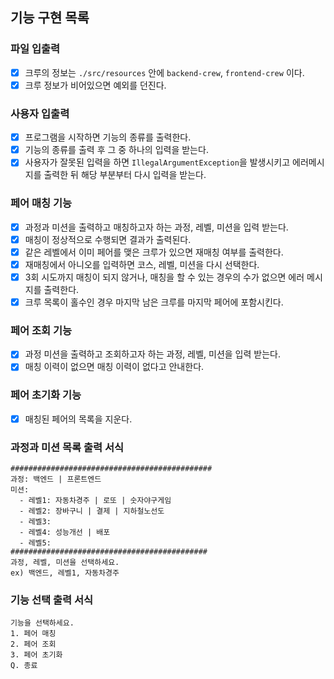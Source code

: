 ## 기능 구현 목록

### 파일 입출력
- [x] 크루의 정보는 `./src/resources` 안에 `backend-crew`, `frontend-crew` 이다.
- [x] 크루 정보가 비어있으면 예외를 던진다.

### 사용자 입출력
- [x] 프로그램을 시작하면 기능의 종류를 출력한다.
- [x] 기능의 종류를 출력 후 그 중 하나의 입력을 받는다.
- [x] 사용자가 잘못된 입력을 하면 `IllegalArgumentException`을 발생시키고 에러메시지를 출력한 뒤 해당 부분부터 다시 입력을 받는다.

### 페어 매칭 기능
- [x] 과정과 미션을 출력하고 매칭하고자 하는 과정, 레벨, 미션을 입력 받는다.
- [x] 매칭이 정상적으로 수행되면 결과가 출력된다.
- [x] 같은 레벨에서 이미 페어를 맺은 크루가 있으면 재매칭 여부를 출력한다.
- [x] 재매칭에서 아니오를 입력하면 코스, 레벨, 미션을 다시 선택한다.
- [x] 3회 시도까지 매칭이 되지 않거나, 매칭을 할 수 있는 경우의 수가 없으면 에러 메시지를 출력한다.
- [x] 크루 목록이 홀수인 경우 마지막 남은 크루를 마지막 페어에 포함시킨다.

### 페어 조회 기능
- [x] 과정 미션을 출력하고 조회하고자 하는 과정, 레벨, 미션을 입력 받는다.
- [x] 매칭 이력이 없으면 매칭 이력이 없다고 안내한다.

### 페어 초기화 기능
- [x] 매칭된 페어의 목록을 지운다.

### 과정과 미션 목록 출력 서식
```
#############################################
과정: 백엔드 | 프론트엔드
미션:
  - 레벨1: 자동차경주 | 로또 | 숫자야구게임
  - 레벨2: 장바구니 | 결제 | 지하철노선도
  - 레벨3: 
  - 레벨4: 성능개선 | 배포
  - 레벨5: 
############################################
과정, 레벨, 미션을 선택하세요.
ex) 백엔드, 레벨1, 자동차경주
```

### 기능 선택 출력 서식
```
기능을 선택하세요.
1. 페어 매칭
2. 페어 조회
3. 페어 초기화
Q. 종료
```